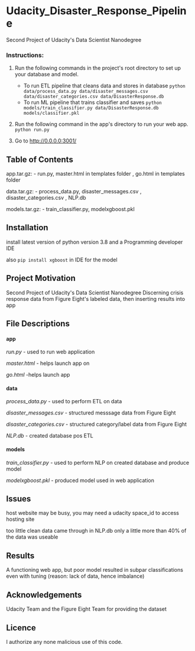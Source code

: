 # Udacity_Disaster_Response_Pipeline
Second Project of Udacity's Data Scientist Nanodegree


### Instructions:
1. Run the following commands in the project's root directory to set up your database and model.

    - To run ETL pipeline that cleans data and stores in database
        `python data/process_data.py data/disaster_messages.csv data/disaster_categories.csv data/DisasterResponse.db`
    - To run ML pipeline that trains classifier and saves
        `python models/train_classifier.py data/DisasterResponse.db models/classifier.pkl`

2. Run the following command in the app's directory to run your web app.
    `python run.py`

3. Go to http://0.0.0.0:3001/


## Table of Contents

app.tar.gz: - run.py, master.html in templates folder
            , go.html in templates folder

data.tar.gz: - process_data.py, disaster_messages.csv
             , disaster_categories.csv
             , NLP.db

models.tar.gz: - train_classifier.py, modelxgboost.pkl
               
               
## Installation

install latest version of python version 3.8 and a Programming developer IDE

also `pip install xgboost` in IDE for the model


## Project Motivation

Second Project of Udacity's Data Scientist Nanodegree
Discerning crisis response data from Figure Eight's labeled data, then inserting results into app


## File Descriptions

#### app
*run.py* - used to run web application

*master.html* - helps launch app on

*go.html* -helps launch app

#### data
*process_data.py* - used to perform ETL on data

*disaster_messages.csv* - structured messsage data from Figure Eight

*disaster_categories.csv* - structured category/label data from Figure Eight

*NLP.db* - created database pos ETL

#### models
*train_classifier.py* - used to perform NLP on created database and produce model

*modelxgboost.pkl* - produced model used in web application


## Issues

host website may be busy, you may need a udacity space_id to access hosting site

too little clean data came through in NLP.db only a little more than 40% of the data was useable


## Results

A functioning web app, but poor model resulted in subpar classifications even with tuning (reason: lack of data, hence imbalance)


## Acknowledgements

Udacity Team and the Figure Eight Team for providing the dataset


## Licence

I authorize any none malicious use of this code.
